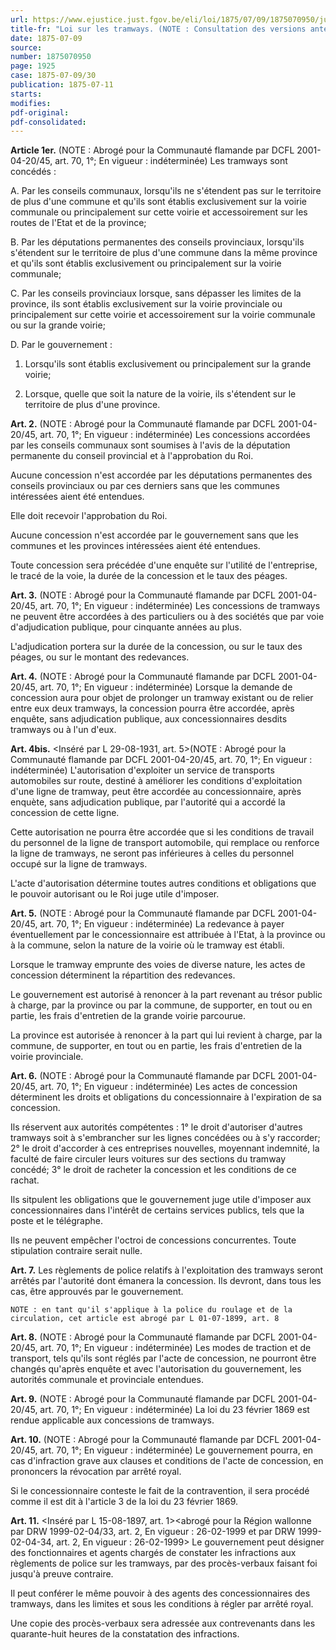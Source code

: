 ```yaml
---
url: https://www.ejustice.just.fgov.be/eli/loi/1875/07/09/1875070950/justel
title-fr: "Loi sur les tramways. (NOTE : Consultation des versions antérieures à partir du 11-07-1875 et mise à jour au 21-08-2001)"
date: 1875-07-09
source:
number: 1875070950
page: 1925
case: 1875-07-09/30
publication: 1875-07-11
starts:
modifies:
pdf-original:
pdf-consolidated:
---
```


**Article 1er.** (NOTE : Abrogé pour la Communauté flamande par DCFL 2001-04-20/45, art. 70, 1°;  En vigueur :   indéterminée) Les tramways sont concédés :

A. Par les conseils communaux, lorsqu'ils ne s'étendent pas sur le territoire de plus d'une commune et qu'ils sont établis exclusivement sur la voirie communale ou principalement sur cette voirie et accessoirement sur les routes de l'Etat et de la province;

B. Par les députations permanentes des conseils provinciaux, lorsqu'ils s'étendent sur le territoire de plus d'une commune dans la même province et qu'ils sont établis exclusivement ou principalement sur la voirie communale;

C. Par les conseils provinciaux lorsque, sans dépasser les limites de la province, ils sont établis exclusivement sur la voirie provinciale ou principalement sur cette voirie et accessoirement sur la voirie communale ou sur la grande voirie;

D. Par le gouvernement :

1. Lorsqu'ils sont établis exclusivement ou principalement sur la grande voirie;

2. Lorsque, quelle que soit la nature de la voirie, ils s'étendent sur le territoire de plus d'une province.

**Art. 2.** (NOTE : Abrogé pour la Communauté flamande par DCFL 2001-04-20/45, art. 70, 1°;  En vigueur :   indéterminée) Les concessions accordées par les conseils communaux sont soumises à l'avis de la députation permanente du conseil provincial et à l'approbation du Roi.

Aucune concession n'est accordée par les députations permanentes des conseils provinciaux ou par ces derniers sans que les communes intéressées aient été entendues.

Elle doit recevoir l'approbation du Roi.

Aucune concession n'est accordée par le gouvernement sans que les communes et les provinces intéressées aient été entendues.

Toute concession sera précédée d'une enquête sur l'utilité de l'entreprise, le tracé de la voie, la durée de la concession et le taux des péages.

**Art. 3.** (NOTE : Abrogé pour la Communauté flamande par DCFL 2001-04-20/45, art. 70, 1°;  En vigueur :   indéterminée) Les concessions de tramways ne peuvent être accordées à des particuliers ou à des sociétés que par voie d'adjudication publique, pour cinquante années au plus.

L'adjudication portera sur la durée de la concession, ou sur le taux des péages, ou sur le montant des redevances.

**Art. 4.** (NOTE : Abrogé pour la Communauté flamande par DCFL 2001-04-20/45, art. 70, 1°;  En vigueur :   indéterminée) Lorsque la demande de concession aura pour objet de prolonger un tramway existant ou de relier entre eux deux tramways, la concession pourra être accordée, après enquête, sans adjudication publique, aux concessionnaires desdits tramways ou à l'un d'eux.

**Art. 4bis.** <Inséré par L 29-08-1931, art. 5>(NOTE : Abrogé pour la Communauté flamande par DCFL 2001-04-20/45, art. 70, 1°;  En vigueur :   indéterminée) L'autorisation d'exploiter un service de transports automobiles sur route, destiné à améliorer les conditions d'exploitation d'une ligne de tramway, peut être accordée au concessionnaire, après enquète, sans adjudication publique, par l'autorité qui a accordé la concession de cette ligne.

Cette autorisation ne pourra être accordée que si les conditions de travail du personnel de la ligne de transport automobile, qui remplace ou renforce la ligne de tramways, ne seront pas inférieures à celles du personnel occupé sur la ligne de tramways.

L'acte d'autorisation détermine toutes autres conditions et obligations que le pouvoir autorisant ou le Roi juge utile d'imposer.

**Art. 5.** (NOTE : Abrogé pour la Communauté flamande par DCFL 2001-04-20/45, art. 70, 1°;  En vigueur :   indéterminée) La redevance à payer éventuellement par le concessionnaire est attribuée à l'Etat, à la province ou à la commune, selon la nature de la voirie où le tramway est établi.

Lorsque le tramway emprunte des voies de diverse nature, les actes de concession déterminent la répartition des redevances.

Le gouvernement est autorisé à renoncer à la part revenant au trésor public à charge, par la province ou par la commune, de supporter, en tout ou en partie, les frais d'entretien de la grande voirie parcourue.

La province est autorisée à renoncer à la part qui lui revient à charge, par la commune, de supporter, en tout ou en partie, les frais d'entretien de la voirie provinciale.

**Art. 6.** (NOTE : Abrogé pour la Communauté flamande par DCFL 2001-04-20/45, art. 70, 1°;  En vigueur :   indéterminée) Les actes de concession déterminent les droits et obligations du concessionnaire à l'expiration de sa concession.

Ils réservent aux autorités compétentes : 1° le droit d'autoriser d'autres tramways soit à s'embrancher sur les lignes concédées ou à s'y raccorder; 2° le droit d'accorder à ces entreprises nouvelles, moyennant indemnité, la faculté de faire circuler leurs voitures sur des sections du tramway concédé; 3° le droit de racheter la concession et les conditions de ce rachat.

Ils sitpulent les obligations que le gouvernement juge utile d'imposer aux concessionnaires dans l'intérêt de certains services publics, tels que la poste et le télégraphe.

Ils ne peuvent empêcher l'octroi de concessions concurrentes. Toute stipulation contraire serait nulle.

**Art. 7.** Les règlements de police relatifs à l'exploitation des tramways seront arrêtés par l'autorité dont émanera la concession. Ils devront, dans tous les cas, être approuvés par le gouvernement.

`NOTE : en tant qu'il s'applique à la police du roulage et de la circulation, cet article est abrogé par L 01-07-1899, art. 8`

**Art. 8.** (NOTE : Abrogé pour la Communauté flamande par DCFL 2001-04-20/45, art. 70, 1°;  En vigueur :   indéterminée) Les modes de traction et de transport, tels qu'ils sont réglés par l'acte de concession, ne pourront être changés qu'après enquête et avec l'autorisation du gouvernement, les autorités communale et provinciale entendues.

**Art. 9.** (NOTE : Abrogé pour la Communauté flamande par DCFL 2001-04-20/45, art. 70, 1°;  En vigueur :   indéterminée) La loi du 23 février 1869 est rendue applicable aux concessions de tramways.

**Art. 10.** (NOTE : Abrogé pour la Communauté flamande par DCFL 2001-04-20/45, art. 70, 1°;  En vigueur :   indéterminée) Le gouvernement pourra, en cas d'infraction grave aux clauses et conditions de l'acte de concession, en prononcers la révocation par arrêté royal.

Si le concessionnaire conteste le fait de la contravention, il sera procédé comme il est dit à l'article 3 de la loi du 23 février 1869.

**Art. 11.** <Inséré par L 15-08-1897, art. 1><abrogé pour la Région wallonne par DRW 1999-02-04/33, art. 2,  En vigueur :  26-02-1999 et par DRW 1999-02-04-34, art. 2,  En vigueur :  26-02-1999> Le gouvernement peut désigner des fonctionnaires et agents chargés de constater les infractions aux règlements de police sur les tramways, par des procès-verbaux faisant foi jusqu'à preuve contraire.

Il peut conférer le même pouvoir à des agents des concessionnaires des tramways, dans les limites et sous les conditions à régler par arrêté royal.

Une copie des procès-verbaux sera adressée aux contrevenants dans les quarante-huit heures de la constatation des infractions.
